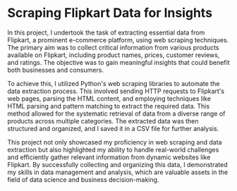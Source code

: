 # Scraping Flipkart Data for Insights

In this project, I undertook the task of extracting essential data from Flipkart, a prominent e-commerce platform, using web scraping techniques. The primary aim was to collect critical information from various products available on Flipkart, including product names, prices, customer reviews, and ratings. The objective was to gain meaningful insights that could benefit both businesses and consumers.

To achieve this, I utilized Python's web scraping libraries to automate the data extraction process. This involved sending HTTP requests to Flipkart's web pages, parsing the HTML content, and employing techniques like HTML parsing and pattern matching to extract the required data. This method allowed for the systematic retrieval of data from a diverse range of products across multiple categories. The extracted data was then structured and organized, and I saved it in a CSV file for further analysis.

This project not only showcased my proficiency in web scraping and data extraction but also highlighted my ability to handle real-world challenges and efficiently gather relevant information from dynamic websites like Flipkart. By successfully collecting and organizing this data, I demonstrated my skills in data management and analysis, which are valuable assets in the field of data science and business decision-making.
